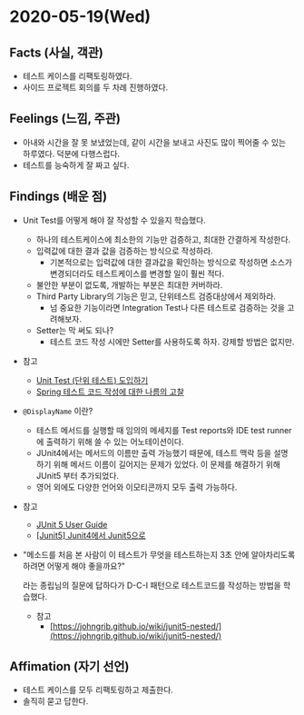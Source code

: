 # 2020-05-19\(Wed\)

## Facts \(사실, 객관\)

* 테스트 케이스를 리팩토링하였다.
* 사이드 프로젝트 회의를 두 차례 진행하였다.

## Feelings \(느낌, 주관\)

* 아내와 시간을 잘 못 보냈었는데, 같이 시간을 보내고 사진도 많이 찍어줄 수 있는 하루였다. 덕분에 다행스럽다.
* 테스트를 능숙하게 잘 짜고 싶다.

## Findings \(배운 점\)

* Unit Test를 어떻게 해야 잘 작성할 수 있을지 학습했다.
  * 하나의 테스트케이스에 최소한의 기능만 검증하고, 최대한 간결하게 작성한다.
  * 입력값에 대한 결과 값을 검증하는 방식으로 작성하라.
    * 기본적으로는 입력값에 대한 결과값을 확인하는 방식으로 작성하면 소스가 변경되더라도 테스트케이스를 변경할 일이 훨씬 적다.
  * 불안한 부분이 없도록, 개발하는 부분은 최대한 커버하라.
  * Third Party Library의 기능은 믿고, 단위테스트 검증대상에서 제외하라.
    * 넘 중요한 기능이라면 Integration Test나 다른 테스트로 검증하는 것을 고려해보자.
  * Setter는 막 써도 되나?
    * 테스트 코드 작성 시에만 Setter를 사용하도록 하자. 강제할 방법은 없지만.
* 참고
  * [Unit Test \(단위 테스트\) 도입하기](https://www.popit.kr/unit-test-%EB%8B%A8%EC%9C%84-%ED%85%8C%EC%8A%A4%ED%8A%B8-%EB%8F%84%EC%9E%85%ED%95%98%EA%B8%B0-2%ED%8E%B8/)
  * [Spring 테스트 코드 작성에 대한 나름의 고찰](https://www.popit.kr/spring-%ED%85%8C%EC%8A%A4%ED%8A%B8-%EC%BD%94%EB%93%9C-%EC%9E%91%EC%84%B1%EC%97%90-%EB%8C%80%ED%95%9C-%EB%82%98%EB%A6%84%EC%9D%98-%EA%B3%A0%EC%B0%B0/)
* `@DisplayName` 이란?
  * 테스트 메서드를 실행할 때 임의의 메세지를 Test reports와 IDE test runner에 출력하기 위해 쓸 수 있는 어노테이션이다.
  * JUnit4에서는 메서드의 이름만 출력 가능했기 때문에, 테스트 맥락 등을 설명하기 위해 메서드 이름이 길어지는 문제가 있었다. 이 문제를 해결하기 위해 JUnit5 부터 추가되었다.
  * 영어 외에도 다양한 언어와 이모티콘까지 모두 출력 가능하다.
* 참고

  * [JUnit 5 User Guide](https://junit.org/junit5/docs/current/user-guide/#writing-tests-display-names)
  * [\[Junit5\] Junit4에서 Junit5으로](https://sabarada.tistory.com/79)

* "메소드를 처음 본 사람이 이 테스트가 무엇을 테스트하는지 3초 안에 알아차리도록 하려면 어떻게 해야 좋을까요?"

  라는 종립님의 질문에 답하다가 D-C-I 패턴으로 테스트코드를 작성하는 방법을 학습했다.

  * 참고
    * [https://johngrib.github.io/wiki/junit5-nested/](https://johngrib.github.io/wiki/junit5-nested/)

## **Affimation \(자기 선언\)**

* 테스트 케이스를 모두 리팩토링하고 제출한다.
* 솔직히 묻고 답한다.

